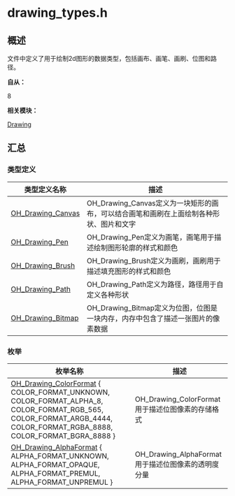 # drawing_types.h


## 概述

文件中定义了用于绘制2d图形的数据类型，包括画布、画笔、画刷、位图和路径。

**自从：**

8

**相关模块：**

[Drawing](_drawing.md)


## 汇总


### 类型定义

| 类型定义名称 | 描述 |
| -------- | -------- |
| [OH_Drawing_Canvas](_drawing.md#oh_drawing_canvas) | OH_Drawing_Canvas定义为一块矩形的画布，可以结合画笔和画刷在上面绘制各种形状、图片和文字 |
| [OH_Drawing_Pen](_drawing.md#oh_drawing_pen) | OH_Drawing_Pen定义为画笔，画笔用于描述绘制图形轮廓的样式和颜色 |
| [OH_Drawing_Brush](_drawing.md#oh_drawing_brush) | OH_Drawing_Brush定义为画刷，画刷用于描述填充图形的样式和颜色 |
| [OH_Drawing_Path](_drawing.md#oh_drawing_path) | OH_Drawing_Path定义为路径，路径用于自定义各种形状 |
| [OH_Drawing_Bitmap](_drawing.md#oh_drawing_bitmap) | OH_Drawing_Bitmap定义为位图，位图是一块内存，内存中包含了描述一张图片的像素数据 |


### 枚举

| 枚举名称 | 描述 |
| -------- | -------- |
| [OH_Drawing_ColorFormat](_drawing.md#oh_drawing_colorformat) {  COLOR_FORMAT_UNKNOWN, COLOR_FORMAT_ALPHA_8, COLOR_FORMAT_RGB_565, COLOR_FORMAT_ARGB_4444,   COLOR_FORMAT_RGBA_8888, COLOR_FORMAT_BGRA_8888 } | OH_Drawing_ColorFormat用于描述位图像素的存储格式 |
| [OH_Drawing_AlphaFormat](_drawing.md#oh_drawing_alphaformat) { ALPHA_FORMAT_UNKNOWN, ALPHA_FORMAT_OPAQUE, ALPHA_FORMAT_PREMUL, ALPHA_FORMAT_UNPREMUL } | OH_Drawing_AlphaFormat用于描述位图像素的透明度分量 |
